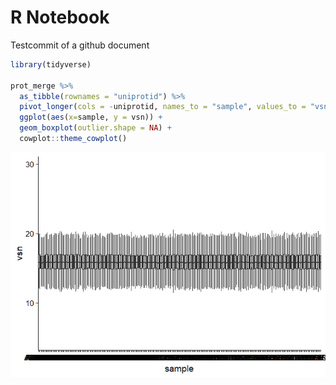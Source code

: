 R Notebook
================

Testcommit of a github document

``` r
library(tidyverse)

prot_merge %>% 
  as_tibble(rownames = "uniprotid") %>% 
  pivot_longer(cols = -uniprotid, names_to = "sample", values_to = "vsn") %>% 
  ggplot(aes(x=sample, y = vsn)) +
  geom_boxplot(outlier.shape = NA) +
  cowplot::theme_cowplot()
```

![](Testmodule-github-document_files/figure-gfm/unnamed-chunk-1-1.png)<!-- -->
